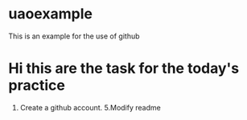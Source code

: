 # uaoexample
This is an example for the use of github

# Hi this are the task for the today's practice

1. Create a github account.
5.Modify readme

